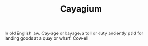---
title: Cayagium
letter: C
permalink: "/definitions/bld-cayagium.html"
body: In old English law. Cay-age or kayage; a toll or duty anciently pald for landing
  goods at a quay or wharf. Cow-ell
published_at: '2018-07-07'
source: Black's Law Dictionary 2nd Ed (1910)
layout: post
---